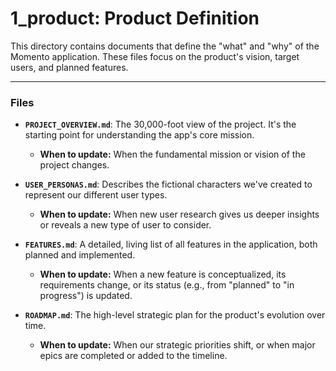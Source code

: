 # 1_product: Product Definition

This directory contains documents that define the "what" and "why" of the Momento application. These files focus on the product's vision, target users, and planned features.

---

### Files

- **`PROJECT_OVERVIEW.md`**: The 30,000-foot view of the project. It's the starting point for understanding the app's core mission.

  - **When to update:** When the fundamental mission or vision of the project changes.

- **`USER_PERSONAS.md`**: Describes the fictional characters we've created to represent our different user types.

  - **When to update:** When new user research gives us deeper insights or reveals a new type of user to consider.

- **`FEATURES.md`**: A detailed, living list of all features in the application, both planned and implemented.

  - **When to update:** When a new feature is conceptualized, its requirements change, or its status (e.g., from "planned" to "in progress") is updated.

- **`ROADMAP.md`**: The high-level strategic plan for the product's evolution over time.
  - **When to update:** When our strategic priorities shift, or when major epics are completed or added to the timeline.
